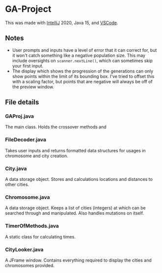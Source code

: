 # GA-Project

This was made with [IntelliJ](https://www.jetbrains.com/idea/) 2020, Java 15, and [VSCode](https://code.visualstudio.com).

## Notes

- User prompts and inputs have a level of error that it can correct for, but it won't catch something like a negative population size. This may include oversights on `scanner.nextLine()`, which can sometimes skip your first input.
- The display which shows the progression of the generations can only show points within the limit of its bounding box. I've tried to offset this with a scaling factor, but points that are negative will always be off of the preview window.

## File details

### GAProj.java

The main class. Holds the crossover methods and 

### FileDecoder.java

Takes user inputs and returns formatted data structures for usages in chromosome and city creation.

### City.java

A data storage object. Stores and calculations locations and distances to other cities.

### Chromosome.java

A data storage object. Keeps a list of cities (integers) at which can be searched through and manipulated. Also handles mutations on itself.

### TimerOfMethods.java

A static class for calculating times.

### CityLooker.java

A JFrame window. Contains everything required to display the cities and chromosomes provided.
